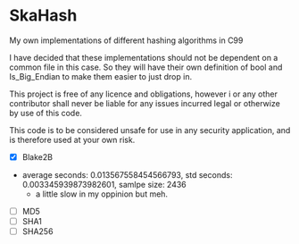 # SkaHash
My own implementations of different hashing algorithms in C99

I have decided that these implementations should not be dependent on a common file in this case.
So they will have their own definition of bool and Is_Big_Endian to make them easier to just drop in.

This project is free of any licence and obligations, however i or any other contributor shall never be liable for any issues incurred legal or otherwize by use of this code.

This code is to be considered unsafe for use in any security application, and is therefore used at your own risk.

- [X] Blake2B
- average seconds: 0.013567558454566793, std seconds: 0.003345939873982601, samlpe size: 2436
    - a little slow in my oppinion but meh.

- [ ] MD5
- [ ] SHA1
- [ ] SHA256
